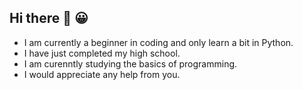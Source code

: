 ## Hi there 👋 😀

- I am currently a beginner in coding and only learn a bit in Python. 
- I have just completed my high school.
- I am curenntly studying the basics of programming.
- I would appreciate any help from you.

